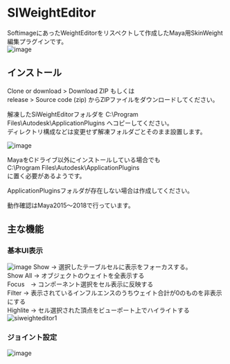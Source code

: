 # SIWeightEditor
SoftimageにあったWeightEditorをリスペクトして作成したMaya用SkinWeight編集プラグインです。  
![image](https://user-images.githubusercontent.com/28256498/41656611-8d04f67a-74cb-11e8-856d-c365d2957ed6.png)

## インストール

Clone or download > Download ZIP もしくは  
release > Source code (zip) からZIPファイルをダウンロードしてください。  

解凍したSiWeightEditorフォルダを C:\Program Files\Autodesk\ApplicationPlugins へコピーしてください。  
ディレクトリ構成などは変更せず解凍フォルダごとそのまま設置します。  

![image](https://user-images.githubusercontent.com/28256498/41656276-639ab2d0-74ca-11e8-8be2-3c26f8a17927.png)

MayaをCドライブ以外にインストールしている場合でも  
C:\Program Files\Autodesk\ApplicationPlugins  
に置く必要があるようです。  

ApplicationPluginsフォルダが存在しない場合は作成してください。  

動作確認はMaya2015～2018で行っています。  

## 主な機能

### 基本UI表示
![image](https://user-images.githubusercontent.com/28256498/41656766-14a74cae-74cc-11e8-8226-e19d64a98ae2.png)
Show → 選択したテーブルセルに表示をフォーカスする。  
Show All → オブジェクトのウェイトを全表示する  
Focus　→ コンポーネント選択をセル表示に反映する  
Filter → 表示されているインフルエンスのうちウェイト合計が0のものを非表示にする  
Highlite → セル選択された頂点をビューポート上でハイライトする  
![siweighteditor1](https://user-images.githubusercontent.com/28256498/41657246-b371c3e0-74cd-11e8-8dbd-5a5b3828902c.gif)

### ジョイント設定
![image](https://user-images.githubusercontent.com/28256498/41657474-6d59d6d0-74ce-11e8-964c-095097aeb6a3.png)



